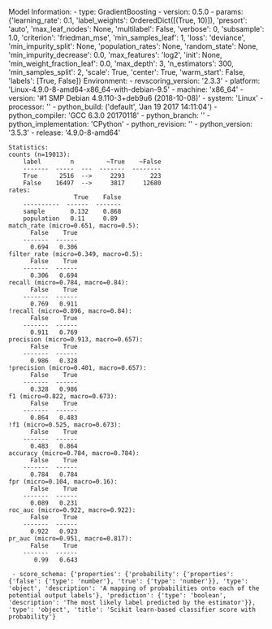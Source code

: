 Model Information:
	 - type: GradientBoosting
	 - version: 0.5.0
	 - params: {'learning_rate': 0.1, 'label_weights': OrderedDict([(True, 10)]), 'presort': 'auto', 'max_leaf_nodes': None, 'multilabel': False, 'verbose': 0, 'subsample': 1.0, 'criterion': 'friedman_mse', 'min_samples_leaf': 1, 'loss': 'deviance', 'min_impurity_split': None, 'population_rates': None, 'random_state': None, 'min_impurity_decrease': 0.0, 'max_features': 'log2', 'init': None, 'min_weight_fraction_leaf': 0.0, 'max_depth': 3, 'n_estimators': 300, 'min_samples_split': 2, 'scale': True, 'center': True, 'warm_start': False, 'labels': [True, False]}
	Environment:
	 - revscoring_version: '2.3.3'
	 - platform: 'Linux-4.9.0-8-amd64-x86_64-with-debian-9.5'
	 - machine: 'x86_64'
	 - version: '#1 SMP Debian 4.9.110-3+deb9u6 (2018-10-08)'
	 - system: 'Linux'
	 - processor: ''
	 - python_build: ('default', 'Jan 19 2017 14:11:04')
	 - python_compiler: 'GCC 6.3.0 20170118'
	 - python_branch: ''
	 - python_implementation: 'CPython'
	 - python_revision: ''
	 - python_version: '3.5.3'
	 - release: '4.9.0-8-amd64'
	
	Statistics:
	counts (n=19013):
		label        n         ~True    ~False
		-------  -----  ---  -------  --------
		True      2516  -->     2293       223
		False    16497  -->     3817     12680
	rates:
		              True    False
		----------  ------  -------
		sample       0.132    0.868
		population   0.11     0.89
	match_rate (micro=0.651, macro=0.5):
		  False    True
		-------  ------
		  0.694   0.306
	filter_rate (micro=0.349, macro=0.5):
		  False    True
		-------  ------
		  0.306   0.694
	recall (micro=0.784, macro=0.84):
		  False    True
		-------  ------
		  0.769   0.911
	!recall (micro=0.896, macro=0.84):
		  False    True
		-------  ------
		  0.911   0.769
	precision (micro=0.913, macro=0.657):
		  False    True
		-------  ------
		  0.986   0.328
	!precision (micro=0.401, macro=0.657):
		  False    True
		-------  ------
		  0.328   0.986
	f1 (micro=0.822, macro=0.673):
		  False    True
		-------  ------
		  0.864   0.483
	!f1 (micro=0.525, macro=0.673):
		  False    True
		-------  ------
		  0.483   0.864
	accuracy (micro=0.784, macro=0.784):
		  False    True
		-------  ------
		  0.784   0.784
	fpr (micro=0.104, macro=0.16):
		  False    True
		-------  ------
		  0.089   0.231
	roc_auc (micro=0.922, macro=0.922):
		  False    True
		-------  ------
		  0.922   0.923
	pr_auc (micro=0.951, macro=0.817):
		  False    True
		-------  ------
		   0.99   0.643
	
	 - score_schema: {'properties': {'probability': {'properties': {'false': {'type': 'number'}, 'true': {'type': 'number'}}, 'type': 'object', 'description': 'A mapping of probabilities onto each of the potential output labels'}, 'prediction': {'type': 'boolean', 'description': 'The most likely label predicted by the estimator'}}, 'type': 'object', 'title': 'Scikit learn-based classifier score with probability'}

